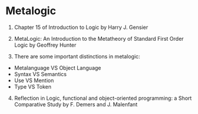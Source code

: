 # Metalogic #

1. Chapter 15 of Introduction to Logic by Harry J. Gensier

2. MetaLogic: An Introduction to the Metatheory of Standard First Order Logic
by Geoffrey Hunter

3. There are some important distinctions in metalogic:
 * Metalanguage VS Object Language
 * Syntax VS Semantics
 * Use VS Mention
 * Type VS Token

4. Reflection in Logic, functional and object-oriented programming: a Short Comparative Study by F. Demers and J. Malenfant
